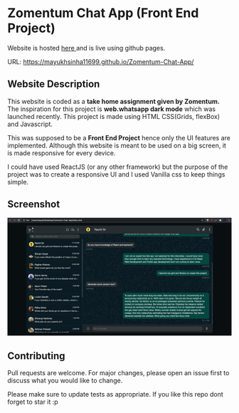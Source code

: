 # Zomentum Chat App (Front End Project)

Website is hosted
 [here ](https://mayukhsinha11699.github.io/Zomentum-Chat-App/)and is live using github pages.

URL:  https://mayukhsinha11699.github.io/Zomentum-Chat-App/




## Website Description

This website is coded as a **take home assignment given by Zomentum.** The inspiration for this project is **web.whatsapp dark mode** which was launched recently.
This project is made using HTML CSS(Grids, flexBox) and Javascript.

This was supposed to be a **Front End Project** hence only the UI features are implemented. Although this website is meant to be used on a big screen, it is  made responsive for every device.

I could have used ReactJS (or any other framework) but the purpose of the project was to create a responsive UI and I used Vanilla css to keep things simple.



## Screenshot

![](images/screenshot.png)


## Contributing
Pull requests are welcome. For major changes, please open an issue first to discuss what you would like to change.

Please make sure to update tests as appropriate.
If you like this repo dont forget to star it :p
